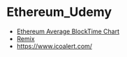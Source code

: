 # Ethereum_Udemy
* [Ethereum Average BlockTime Chart](https://etherscan.io/chart/blocktime)
* [Remix](http://remix.ethereum.org/#optimize=false&version=soljson-v0.4.19+commit.c4cbbb05.js)
* https://www.icoalert.com/       
